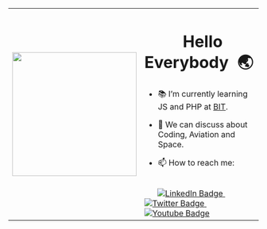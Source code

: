 <table>
  <tr>
    <td><div id="header" align="left">
  <img src="https://media2.giphy.com/media/1sgetPM00wWqJpVUTl/200w.webp?cid=ecf05e47fv3lfr0hdo0hhttfbaaxl30sp5d9bpk3hmiy961h&rid=200w.webp&ct=s" width="250"/>
</div></td>
    <td><h1>&nbsp; &nbsp; &nbsp; &nbsp; &nbsp;Hello Everybody &nbsp;🌏 </h1>

- 📚 I’m currently learning JS and PHP at <a href="https://bit.lt/">BIT</a>.
- 💬 We can discuss about Coding, Aviation and Space. 

- 📫 How to reach me: 
<br>
<div id="badges">&nbsp; &nbsp; &nbsp;
  <a href="https://www.linkedin.com/in/marius-dadurka/">
    <img src="https://img.shields.io/badge/LinkedIn-blue?style=for-the-badge&logo=linkedin&logoColor=white" alt="LinkedIn Badge"/>
  </a> &nbsp; &nbsp;
  <a href="https://twitter.com/mdadurka">
    <img src="https://img.shields.io/badge/Twitter-blue?style=for-the-badge&logo=twitter&logoColor=white" alt="Twitter Badge"/>
  </a> &nbsp; &nbsp;
  <a href="https://www.youtube.com/@mariusdadurka">
    <img src="https://img.shields.io/badge/Youtube-blue?style=for-the-badge&logo=youtube&logoColor=white" alt="Youtube Badge"/>
  </a>
</div></td>
  </tr>






<!--
**MariusKuria/MariusKuria** is a ✨ _special_ ✨ repository because its `README.md` (this file) appears on your GitHub profile.

Here are some ideas to get you started:

- 🔭 I’m currently working on ...

- 👯 I’m looking to collaborate on ...
- 🤔 I’m looking for help with ...
- 💬 Ask me about ...

- 😄 Pronouns: ...
- ⚡ Fun fact: ...
-->
